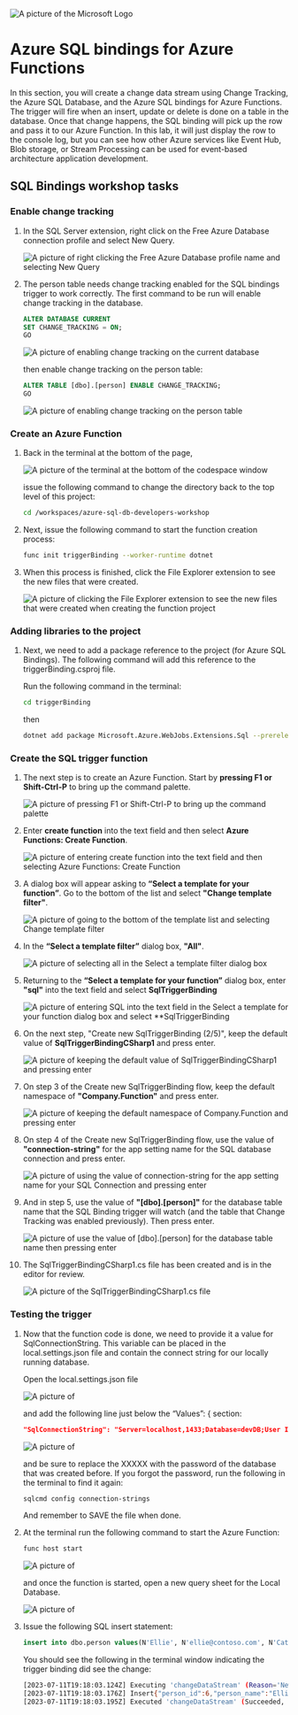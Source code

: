 ![A picture of the Microsoft Logo](./media/graphics/microsoftlogo.png)

# Azure SQL bindings for Azure Functions

In this section, you will create a change data stream using Change Tracking, the Azure SQL Database, and the Azure SQL bindings for Azure Functions. The trigger will fire when an insert, update or delete is done on a table in the database. Once that change happens, the SQL binding will pick up the row and pass it to our Azure Function. In this lab, it will just display the row to the console log, but you can see how other Azure services like Event Hub, Blob storage, or Stream Processing can be used for event-based architecture application development.

## SQL Bindings workshop tasks

### Enable change tracking

1. In the SQL Server extension, right click on the Free Azure Database connection profile and select New Query.

    ![A picture of right clicking the Free Azure Database profile name and selecting New Query](./media/ch7/bind1a.png)

1. The person table needs change tracking enabled for the SQL bindings trigger to work correctly.
    The first command to be run will enable change tracking in the database.

    ```SQL
    ALTER DATABASE CURRENT
    SET CHANGE_TRACKING = ON;
    GO
    ```

    ![A picture of enabling change tracking on the current database](./media/ch7/bind1b.png)

    then enable change tracking on the person table:

    ```SQL
    ALTER TABLE [dbo].[person] ENABLE CHANGE_TRACKING;
    GO
    ```

    ![A picture of enabling change tracking on the person table](./media/ch7/bind1c.png)

### Create an Azure Function

1. Back in the terminal at the bottom of the page,

    ![A picture of the terminal at the bottom of the codespace window ](./media/ch7/bind1.png)  

    issue the following command to change the directory back to the top level of this project:

    ```bash
    cd /workspaces/azure-sql-db-developers-workshop
    ```

1. Next, issue the following command to start the function creation process:

    ```bash
    func init triggerBinding --worker-runtime dotnet
    ```

1. When this process is finished, click the File Explorer extension to see the new files that were created.

    ![A picture of clicking the File Explorer extension to see the new files that were created when creating the function project](./media/ch7/bind6.png)  

### Adding libraries to the project

1. Next, we need to add a package reference to the project (for Azure SQL Bindings). The following command will add this reference to the triggerBinding.csproj file.

    Run the following command in the terminal:

    ```bash
    cd triggerBinding
    ```

    then

    ```bash
    dotnet add package Microsoft.Azure.WebJobs.Extensions.Sql --prerelease
    ```

### Create the SQL trigger function

1. The next step is to create an Azure Function. Start by **pressing F1 or Shift-Ctrl-P** to bring up the command palette.

    ![A picture of pressing F1 or Shift-Ctrl-P to bring up the command palette](./media/ch7/bind9.png)  

1. Enter **create function** into the text field and then select **Azure Functions: Create Function**.

    ![A picture of entering create function into the text field and then selecting Azure Functions: Create Function](./media/ch7/bind10.png)  

1.  A dialog box will appear asking to **“Select a template for your function”**. Go to the bottom of the list and select **"Change template filter"**.

    ![A picture of going to the bottom of the template list and selecting Change template filter](./media/ch7/bind11.png)

1.  In the **“Select a template filter”** dialog box, **"All"**.

    ![A picture of selecting all in the Select a template filter dialog box](./media/ch7/bind12.png)

1.  Returning to the **“Select a template for your function”** dialog box, enter **"sql"** into the text field and select **SqlTriggerBinding**

    ![A picture of entering SQL into the text field in the Select a template for your function dialog box and select **SqlTriggerBinding](./media/ch7/bind13.png)

1. On the next step, "Create new SqlTriggerBinding (2/5)", keep the default value of **SqlTriggerBindingCSharp1** and press enter.

    ![A picture of keeping the default value of SqlTriggerBindingCSharp1 and pressing enter](./media/ch7/bind14.png)

1. On step 3 of the Create new SqlTriggerBinding flow, keep the default namespace of **"Company.Function"** and press enter.

    ![A picture of keeping the default namespace of Company.Function and pressing enter](./media/ch7/bind15.png)

1. On step 4 of the Create new SqlTriggerBinding flow, use the value of **"connection-string"** for the app setting name for the SQL database connection and press enter.

    ![A picture of using the value of connection-string for the app setting name for your SQL Connection and pressing enter](./media/ch7/bind16.png)

1. And in step 5, use the value of **"[dbo].[person]"** for the database table name that the SQL Binding trigger will watch (and the table that Change Tracking was enabled previously). Then press enter.

    ![A picture of use the value of [dbo].[person] for the database table name then pressing enter](./media/ch7/bind17.png)

1. The SqlTriggerBindingCSharp1.cs file has been created and is in the editor for review.

    ![A picture of the SqlTriggerBindingCSharp1.cs file](./media/ch7/bind18.png)

### Testing the trigger

1. Now that the function code is done, we need to provide it a value for SqlConnectionString. This variable can be placed in the local.settings.json file and contain the connect string for our locally running database.

    Open the local.settings.json file 

    ![A picture of ](./media/ch7/bind17.png)  

    and add the following line just below the “Values”: { section:

    ```JSON
    "SqlConnectionString": "Server=localhost,1433;Database=devDB;User ID=vscode;Password=XXXXX;Encrypt=True;TrustServerCertificate=True;Connection Timeout=30;",
    ```

    ![A picture of ](./media/ch7/bind18.png)  

    and be sure to replace the XXXXX with the password of the database that was created before. If you forgot the password, run the following in the terminal to find it again:

    ```bash
    sqlcmd config connection-strings
    ```

    And remember to SAVE the file when done.

1. At the terminal run the following command to start the Azure Function:

    ```bash
    func host start
    ```

    ![A picture of ](./media/ch7/bind19.png)  

    and once the function is started, open a new query sheet for the Local Database.

    ![A picture of ](./media/ch7/bind20.png)  

1. Issue the following SQL insert statement:

    ```SQL
    insert into dbo.person values(N'Ellie', N'ellie@contoso.com', N'Cats');
    ```

    You should see the following in the terminal window indicating the trigger binding did see the change:

    ```bash
    [2023-07-11T19:18:03.124Z] Executing 'changeDataStream' (Reason='New change detected on table '[dbo].[person]' at 2023-05-11T19:18:03.0902305Z.', Id=541ff09e-54ac-48e8-8d17-bbcc9a451432)
    [2023-07-11T19:18:03.176Z] Insert{"person_id":6,"person_name":"Ellie","person_email":"ellie@contoso.com","pet_preference":"Cats"}
    [2023-07-11T19:18:03.195Z] Executed 'changeDataStream' (Succeeded, Id=541ff09e-54ac-48e8-8d17-bbcc9a451432, Duration=93ms)
    ```
